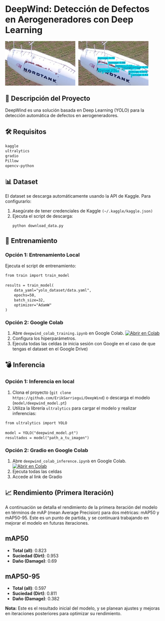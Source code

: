 # **DeepWind: Detección de Defectos en Aerogeneradores con Deep Learning**

<div style="display: flex; justify-content: center; margin: auto; width: 100%;">
  <div style="display: flex;">
    <img src="examples/portada_1.png" alt="Descripción de la imagen 1" style="width: 45%; margin-right: 10px;">
    <img src="examples/portada_2.png" alt="Descripción de la imagen 2" style="width: 45%;">
  </div>
</div>

## 🎯 **Descripción del Proyecto**
DeepWind es una solución basada en Deep Learning (YOLO) para la detección automática de defectos en aerogeneradores.

## 🛠️ **Requisitos**
```
kaggle
ultralytics
gradio
Pillow
opencv-python
```

## 📊 **Dataset**
El dataset se descarga automáticamente usando la API de Kaggle. Para configurarlo:

1. Asegúrate de tener credenciales de Kaggle `(~/.kaggle/kaggle.json)`
2. Ejecuta el script de descarga:
   ```
   python download_data.py
   ```
## 🚀 **Entrenamiento**
### **Opción 1: Entrenamiento Local**
Ejecuta el script de entrenamiento:
```
from train import train_model

results = train_model(
    data_yaml="yolo_dataset/data.yaml",
    epochs=50,
    batch_size=32,
    optimizer="AdamW"
)
```

### **Opción 2: Google Colab**
1. Abre `deepwind_colab_training.ipynb` en Google Colab. [![Abrir en Colab](https://colab.research.google.com/assets/colab-badge.svg)](https://colab.research.google.com/github/ErikSarriegui/DeepWind/blob/main/deepwind_colab_training.ipynb)
2. Configura los hiperparámetros.
3. Ejecuta todas las celdas (e inicia sesión con Google en el caso de que tengas el dataset en el Google Drive)

## 💣 **Inferencia**
### **Opción 1: Inferencia en local**
1. Clona el proyecto (`git clone https://github.com/ErikSarriegui/DeepWind`) o descarga el modelo (`model/deepwind_model.pt`)
2. Utiliza la librería `ultralytics` para cargar el modelo y realizar inferencias:
```
from ultralytics import YOLO

model = YOLO("deepwind_model.pt")
resultados = model("path_a_tu_imagen")
```

### **Opción 2: Gradio en Google Colab**
1. Abre `deepwind_colab_inference.ipynb` en Google Colab. [![Abrir en Colab](https://colab.research.google.com/assets/colab-badge.svg)](https://colab.research.google.com/github/ErikSarriegui/DeepWind/blob/main/deepwind_colab_inference.ipynb)
2. Ejecuta todas las celdas
3. Accede al link de Gradio

## 📈 **Rendimiento (Primera Iteración)**
A continuación se detalla el rendimiento de la primera iteración del modelo en términos de mAP (mean Average Precision) para dos métricas: mAP50 y mAP50-95. Este es un punto de partida, y se continuará trabajando en mejorar el modelo en futuras iteraciones.

## mAP50
- **Total (all)**: 0.823
- **Suciedad (Dirt)**: 0.953
- **Daño (Damage)**: 0.69

## mAP50-95
- **Total (all)**: 0.597
- **Suciedad (Dirt)**: 0.811
- **Daño (Damage)**: 0.382

**Nota:** Este es el resultado inicial del modelo, y se planean ajustes y mejoras en iteraciones posteriores para optimizar su rendimiento.

